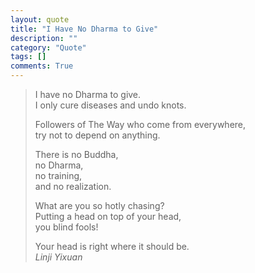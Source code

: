 ```yaml
---
layout: quote
title: "I Have No Dharma to Give"
description: ""
category: "Quote"
tags: []
comments: True
---
```


>I have no Dharma to give.  
>I only cure diseases and undo knots.
>
>Followers of The Way who come from everywhere,  
>try not to depend on anything.  
>
>There is no Buddha,  
>no Dharma,  
>no training,  
>and no realization. 
>
>What are you so hotly chasing?  
>Putting a head on top of your head,  
>you blind fools!
>
>Your head is right where it should be.  
<cite>Linji Yixuan</cite>